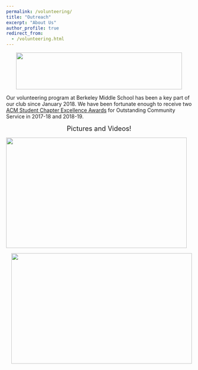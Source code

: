 ```yaml
---
permalink: /volunteering/
title: "Outreach"
excerpt: "About Us"
author_profile: true
redirect_from: 
  - /volunteering.html
---
```


<p align="center"> <img src= "/new_site/images/CommunityService_2019.jpg" width="450" height="100"> </p>

Our volunteering program at Berkeley Middle School has been a key part of our club since January 2018. We have been fortunate enough to receive two [ACM Student Chapter Excellence Awards](https://www.acm.org/chapters/student-chapter-excellence-awards/past-winners/past-winners) for Outstanding Community Service in 2017-18 and 2018-19. 

<p align="center"> <font size="4"> Pictures and Videos! </font> </p>

<p align="left">
  <img src= "/new_site/images/Volunteering Photos/IMG_0298.jpg" width="490" height="300" > 
</p>
<p align="right">
    <img src= "/new_site/images/Volunteering Photos/20220322_162557.jpg" width="490" height="300" >
</p>
